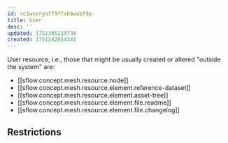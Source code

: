 ```yaml
---
id: rc1wsoryoff9ffxb8wwbf9p
title: User
desc: ''
updated: 1751345219738
created: 1751242854341
---
```


User resource, i.e., those that might be usually created or altered "outside the system" are:

- [[sflow.concept.mesh.resource.node]]
- [[sflow.concept.mesh.resource.element.reference-dataset]]
- [[sflow.concept.mesh.resource.element.asset-tree]]
- [[sflow.concept.mesh.resource.element.file.readme]]
- [[sflow.concept.mesh.resource.element.file.changelog]]

## Restrictions

